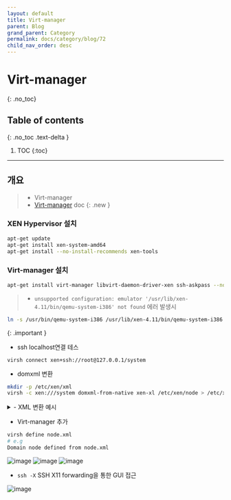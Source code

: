 ```yaml
---
layout: default
title: Virt-manager
parent: Blog
grand_parent: Category
permalink: docs/category/blog/72
child_nav_order: desc
---
```

# Virt-manager
{: .no_toc}

## Table of contents
{: .no_toc .text-delta }

1. TOC
{:toc}

---
## 개요

> - Virt-manager
> - [Virt-manager]([https://learn.microsoft.com/ko-kr/windows-server/administration/openssh/openssh_install_firstuse](https://virt-manager.org/)) doc
{: .new }

### XEN Hypervisor 설치

```bash
apt-get update
apt-get install xen-system-amd64
apt-get install --no-install-recommends xen-tools
```

### Virt-manager 설치

```bash
apt-get install virt-manager libvirt-daemon-driver-xen ssh-askpass --no-install-recommends
```
> - `unsupported configuration: emulator '/usr/lib/xen-4.11/bin/qemu-system-i386' not found` 에러 발생시
>
```bash
ln -s /usr/bin/qemu-system-i386 /usr/lib/xen-4.11/bin/qemu-system-i386
```
>
{: .important }

- ssh localhost연결 테스

```
virsh connect xen+ssh://root@127.0.0.1/system
```

- domxml 변환

```bash
mkdir -p /etc/xen/xml
virsh -c xen:///system domxml-from-native xen-xl /etc/xen/node > /etc/xen/node.xml
```

<details markdown="block">
  <summary>
- XML 변환 예시
  </summary>
  {: .text-delta }
```
e.g node.xml
<domain type='xen'>
  <name>node</name>
  <uuid>a4c87760-529a-4c5a-bc59-1a4f7c724dcc</uuid>
  <memory unit='KiB'>2097152</memory>
  <currentMemory unit='KiB'>1048576</currentMemory>
  <vcpu placement='static'>2</vcpu>
  <bootloader>pygrub</bootloader>
  <os>
    <type arch='x86_64' machine='xenpv'>linux</type>
    <cmdline>/dev/xvda1 iommu=1</cmdline>
  </os>
  <clock offset='utc' adjustment='reset'/>
  <on_poweroff>destroy</on_poweroff>
  <on_reboot>restart</on_reboot>
  <on_crash>restart</on_crash>
  <devices>
    <disk type='file' device='disk'>
      <driver name='qemu' type='raw'/>
      <source file='/dev/Disks/node-swap'/>
      <target dev='xvda1' bus='xen'/>
    </disk>
    <disk type='file' device='disk'>
      <driver name='qemu' type='raw'/>
      <source file='/dev/Disks/node-disk'/>
      <target dev='xvda2' bus='xen'/>
    </disk>
    <controller type='xenbus' index='0'/>
    <interface type='bridge'>
      <mac address='00:00:00:00:00:00'/>
      <source bridge='xenbr0'/>
    </interface>
    <console type='pty'>
      <target type='xen' port='0'/>
    </console>
    <input type='mouse' bus='xen'/>
    <input type='keyboard' bus='xen'/>
    <memballoon model='xen'/>
  </devices>
</domain>
```
</details>

- Virt-manager 추가

```bash
virsh define node.xml
# e.g 
Domain node defined from node.xml
```

![image](https://github.com/heaths2/heaths2.github.io/assets/36792594/b26c816a-c4f7-411e-9d4b-67c548d9943d)
![image](https://github.com/heaths2/heaths2.github.io/assets/36792594/dc1eca3c-dda8-4e1c-9316-923c183c18b5)
![image](https://github.com/heaths2/heaths2.github.io/assets/36792594/9dadaed8-70b5-4037-bc40-cb20310f04ef)

- `ssh -X` SSH X11 forwarding을 통한 GUI 접근

![image](https://github.com/heaths2/heaths2.github.io/assets/36792594/1873c7fb-0ac7-4503-9ae1-54a1f11a2d0b)
